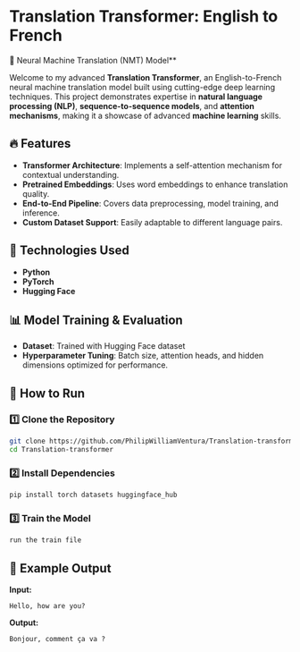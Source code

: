 # Translation Transformer: English to French

🚀 Neural Machine Translation (NMT) Model**

Welcome to my advanced **Translation Transformer**, an English-to-French neural machine translation model built using cutting-edge deep learning techniques. This project demonstrates expertise in **natural language processing (NLP)**, **sequence-to-sequence models**, and **attention mechanisms**, making it a showcase of advanced **machine learning** skills.

## 🔥 Features
- **Transformer Architecture**: Implements a self-attention mechanism for contextual understanding.
- **Pretrained Embeddings**: Uses word embeddings to enhance translation quality.
- **End-to-End Pipeline**: Covers data preprocessing, model training, and inference.
- **Custom Dataset Support**: Easily adaptable to different language pairs.

## 📌 Technologies Used
- **Python** 
- **PyTorch**
- **Hugging Face** 

## 📊 Model Training & Evaluation
- **Dataset**: Trained with Hugging Face dataset
- **Hyperparameter Tuning**: Batch size, attention heads, and hidden dimensions optimized for performance.

## 🚀 How to Run
### 1️⃣ Clone the Repository
```bash
git clone https://github.com/PhilipWilliamVentura/Translation-transformer.git
cd Translation-transformer
```
### 2️⃣ Install Dependencies
```bash
pip install torch datasets huggingface_hub
```
### 3️⃣ Train the Model
```bash
run the train file
```


## 📌 Example Output
**Input:**
```text
Hello, how are you?
```
**Output:**
```text
Bonjour, comment ça va ?
```



